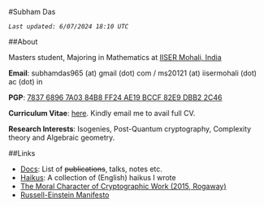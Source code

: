 #Subham Das

_`Last updated: 6/07/2024 18:10 UTC`_

##About 

Masters student, Majoring in Mathematics at [IISER Mohali, India](https://www.iisermohali.ac.in/)

**Email**: subhamdas965 (at) gmail (dot) com /  ms20121 (at) iisermohali (dot) ac (dot) in

**PGP**: [7837 6896 7A03 84B8 FF24 AE19 BCCF 82E9 DBB2 2C46](?page=pgp)

**Curriculum Vitae**: [here](https://cryptosubh.github.io/assets/CVredact.pdf). Kindly email me to avail full CV. 

**Research Interests**: Isogenies, Post-Quantum cryptography, Complexity theory and Algebraic geometry.

##Links 

- [Docs](?page=docs): List of ~~publications~~, talks, notes etc.  
- [Haikus](?page=haiku): A collection of (English) haikus I wrote
- [The Moral Character of Cryptographic Work (2015, Rogaway)](https://web.cs.ucdavis.edu/~rogaway/papers/moral-fn.pdf)
- [Russell-Einstein Manifesto](https://ahf.nuclearmuseum.org/ahf/key-documents/russell-einstein-manifesto/)
























